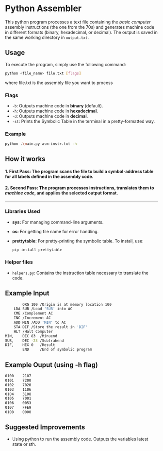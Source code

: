 # Python Assembler
This python program processes a text file containing the *basic computer* assembly instructions (the one from the 70s) and generates machine code in different formats (binary, hexadecimal, or decimal). The output is saved in the same working directory in `output.txt`.

## Usage
To execute the program, simply use the following command:
```bash
python <file_name> file.txt [flags]
```
where file.txt is the assembly file you want to process
### Flags
- `-b`: Outputs machine code in **binary** (default).
- `-h`: Outputs machine code in **hexadecimal**.
- `-d`: Outputs machine code in **decimal**.
- `-st`: Prints the Symbolic Table in the terminal in a pretty-formatted way.

### Example
```bash
python .\main.py asm-instr.txt -h
```

## How it works

#### 1. **First Pass**: The program scans the file to build a **symbol-address table** for all labels defined in the assembly code.
#### 2. **Second Pass**: The program processes instructions, translates them to *machine code*, and applies the selected output format.
---
### Libraries Used
- **sys:** For managing command-line arguments.
- **os:** For getting file name for error handling.
- **prettytable:** For pretty-printing the symbolic table. To install, use:

	```bash
	pip install prettytable
	```

### Helper files
- `helpers.py`: Contains the instruction table necessary to translate the code.

## Example Input
```bash
    	ORG 100	/Origin is at memory location 100
	LDA SUB	/Load 'SUB' into AC
	CME	/Complement AC
	INC	/Increment AC
	ADD MIN	/ADD 'MIN' to AC
	STA DIF	/Store the result in 'DIF'
	HLT	/Halt Computer
MIN,	DEC 83	/Minuend
SUB,	DEC -23	/Subtrahend
DIF,	HEX 0	/Result
		END		/End of symbolic program
```

## Example Ouput (using -h flag)
```bash
0100	2107
0101	7200
0102	7020
0103	1106
0104	3108
0105	7001
0106	0053
0107	FFE9
0108	0000

```

## Suggested Improvements
- Using python to run the assembly code. Outputs the variables latest state or sth.
